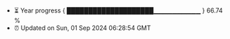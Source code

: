 - ⏳ Year progress { ████████████████████▁▁▁▁▁▁▁▁▁▁ } 66.74 %
- ⏰ Updated on Sun, 01 Sep 2024 06:28:54 GMT

